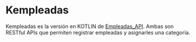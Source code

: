 # Kempleadas

Kempleadas es la versión en KOTLIN de [Empleadas_API](https://github.com/Bluemavim/Empleadas_API). Ambas son RESTful APIs que permiten registrar empleadas
y asignarles una categoría.
